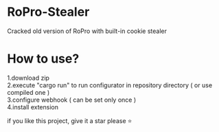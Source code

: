 # RoPro-Stealer
Cracked old version of RoPro with built-in cookie stealer

# How to use?
1.download zip  
2.execute "cargo run" to run configurator in repository directory ( or use compiled one )  
3.configure webhook ( can be set only once )  
4.install extension  


if you like this project, give it a star please ⭐
